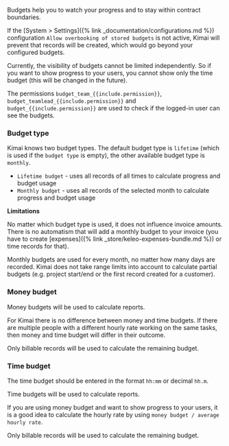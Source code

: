 Budgets help you to watch your progress and to stay within contract boundaries.

If the [System > Settings]({% link _documentation/configurations.md %}) configuration `Allow overbooking of stored budgets` is not active,
Kimai will prevent that records will be created, which would go beyond your configured budgets.

Currently, the visibility of budgets cannot be limited independently. So if you want to show progress to your users, 
you cannot show only the time budget (this will be changed in the future).

The permissions `budget_team_{{include.permission}}`, `budget_teamlead_{{include.permission}}` and `budget_{{include.permission}}` are used 
to check if the logged-in user can see the budgets. 

### Budget type

Kimai knows two budget types. The default budget type is `lifetime` (which is used if the `budget type` is empty), 
the other available budget type is `monthly`.

- `Lifetime budget` - uses all records of all times to calculate progress and budget usage
- `Monthly budget` - uses all records of the selected month to calculate progress and budget usage

**Limitations**

No matter which budget type is used, it does not influence invoice amounts.
There is no automatism that will add a monthly budget to your invoice (you have to create [expenses]({% link _store/keleo-expenses-bundle.md %}) or time records for that).

Monthly budgets are used for every month, no matter how many days are recorded. 
Kimai does not take range limits into account to calculate partial budgets (e.g. project start/end or the first record created for a customer).  

### Money budget

Money budgets will be used to calculate reports.

For Kimai there is no difference between money and time budgets.
If there are multiple people with a different hourly rate working on the same tasks, then money and time budget will differ in their outcome. 

Only billable records will be used to calculate the remaining budget. 

### Time budget

The time budget should be entered in the format `hh:mm` or decimal `hh.m`.

Time budgets will be used to calculate reports.

If you are using money budget and want to show progress to your users, it is a good idea to calculate the hourly rate by using `money budget / average hourly rate`. 

Only billable records will be used to calculate the remaining budget.  
